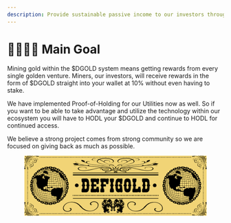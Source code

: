 ```yaml
---
description: Provide sustainable passive income to our investors through profit share
---
```


# 👨👩👧👦 Main Goal

Mining gold within the $DGOLD system means getting rewards from every single golden venture. Miners, our investors, will receive rewards in the form of $DGOLD straight into your wallet at 10% without even having to stake.

We have implemented Proof-of-Holding for our Utilities now as well. So if you want to be able to take advantage and utilize the technology within our ecosystem you will have to HODL your $DGOLD and continue to HODL for continued access.

We believe a strong project comes from strong community so we are focused on giving back as much as possible.

<figure><img src="../.gitbook/assets/DefiGold_Twitter_Banner_Western.jpg" alt=""><figcaption></figcaption></figure>


